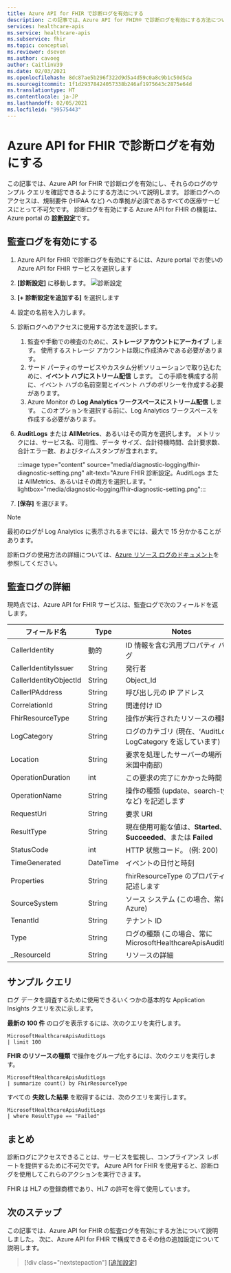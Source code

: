 ```yaml
---
title: Azure API for FHIR で診断ログを有効にする
description: この記事では、Azure API for FHIR® で診断ログを有効にする方法について説明します。
services: healthcare-apis
ms.service: healthcare-apis
ms.subservice: fhir
ms.topic: conceptual
ms.reviewer: dseven
ms.author: cavoeg
author: CaitlinV39
ms.date: 02/03/2021
ms.openlocfilehash: 8dc87ae5b296f322d9d5a4d59c0a8c9b1c50d5da
ms.sourcegitcommit: 1f1d29378424057338b246af1975643c2875e64d
ms.translationtype: HT
ms.contentlocale: ja-JP
ms.lasthandoff: 02/05/2021
ms.locfileid: "99575443"
---
```

# <a name="enable-diagnostic-logging-in-azure-api-for-fhir"></a>Azure API for FHIR で診断ログを有効にする

この記事では、Azure API for FHIR で診断ログを有効にし、それらのログのサンプル クエリを確認できるようにする方法について説明します。 診断ログへのアクセスは、規制要件 (HIPAA など) への準拠が必須であるすべての医療サービスにとって不可欠です。 診断ログを有効にする Azure API for FHIR の機能は、Azure portal の [**診断設定**](../azure-monitor/platform/diagnostic-settings.md)です。 

## <a name="enable-audit-logs"></a>監査ログを有効にする
1. Azure API for FHIR で診断ログを有効にするには、Azure portal でお使いの Azure API for FHIR サービスを選択します 
2. **[診断設定]** に移動します。 
![診断設定](media/diagnostic-logging/diagnostic-settings-screen.png) 

3. **[+ 診断設定を追加する]** を選択します

4. 設定の名前を入力します。

5. 診断ログへのアクセスに使用する方法を選択します。

    1. 監査や手動での検査のために、**ストレージ アカウントにアーカイブ** します。 使用するストレージ アカウントは既に作成済みである必要があります。
    2. サード パーティのサービスやカスタム分析ソリューションで取り込むために、**イベント ハブにストリーム配信** します。 この手順を構成する前に、イベント ハブの名前空間とイベント ハブのポリシーを作成する必要があります。
    3. Azure Monitor の **Log Analytics ワークスペースにストリーム配信** します。 このオプションを選択する前に、Log Analytics ワークスペースを作成する必要があります。

6. **AuditLogs** または **AllMetrics**、あるいはその両方を選択します。 メトリックには、サービス名、可用性、データ サイズ、合計待機時間、合計要求数、合計エラー数、およびタイムスタンプが含まれます。

   :::image type="content" source="media/diagnostic-logging/fhir-diagnostic-setting.png" alt-text="Azure FHIR 診断設定。AuditLogs または AllMetrics、あるいはその両方を選択します。" lightbox="media/diagnostic-logging/fhir-diagnostic-setting.png":::

7. **[保存]** を選びます。


> [!Note] 
> 最初のログが Log Analytics に表示されるまでには、最大で 15 分かかることがあります。  
 
診断ログの使用方法の詳細については、[Azure リソース ログのドキュメント](../azure-monitor/platform/platform-logs-overview.md)を参照してください。

## <a name="audit-log-details"></a>監査ログの詳細
現時点では、Azure API for FHIR サービスは、監査ログで次のフィールドを返します。 

|フィールド名  |Type  |Notes  |
|---------|---------|---------|
|CallerIdentity|動的|ID 情報を含む汎用プロパティ バッグ
|CallerIdentityIssuer|String|発行者 
|CallerIdentityObjectId|String|Object_Id 
|CallerIPAddress|String|呼び出し元の IP アドレス 
|CorrelationId|String| 関連付け ID
|FhirResourceType|String|操作が実行されたリソースの種類
|LogCategory|String|ログのカテゴリ (現在、‘AuditLogs’ LogCategory を返しています)
|Location|String|要求を処理したサーバーの場所 (例: 米国中南部)
|OperationDuration|int|この要求の完了にかかった時間 (秒)
|OperationName|String| 操作の種類 (update、search-type など) を記述します
|RequestUri|String|要求 URI 
|ResultType|String|現在使用可能な値は、**Started**、**Succeeded**、または **Failed**
|StatusCode|int|HTTP 状態コード。 (例: 200) 
|TimeGenerated|DateTime|イベントの日付と時刻|
|Properties|String| fhirResourceType のプロパティを記述します
|SourceSystem|String| ソース システム (この場合、常に Azure)
|TenantId|String|テナント ID
|Type|String|ログの種類 (この場合、常に MicrosoftHealthcareApisAuditLog)
|_ResourceId|String|リソースの詳細

## <a name="sample-queries"></a>サンプル クエリ

ログ データを調査するために使用できるいくつかの基本的な Application Insights クエリを次に示します。

**最新の 100 件** のログを表示するには、次のクエリを実行します。

```Application Insights
MicrosoftHealthcareApisAuditLogs
| limit 100
```

**FHIR のリソースの種類** で操作をグループ化するには、次のクエリを実行します。

```Application Insights
MicrosoftHealthcareApisAuditLogs 
| summarize count() by FhirResourceType
```

すべての **失敗した結果** を取得するには、次のクエリを実行します。

```Application Insights
MicrosoftHealthcareApisAuditLogs 
| where ResultType == "Failed" 
```

## <a name="conclusion"></a>まとめ 
診断ログにアクセスできることは、サービスを監視し、コンプライアンス レポートを提供するために不可欠です。 Azure API for FHIR を使用すると、診断ログを使用してこれらのアクションを実行できます。 
 
FHIR は HL7 の登録商標であり、HL7 の許可を得て使用しています。

## <a name="next-steps"></a>次のステップ
この記事では、Azure API for FHIR の監査ログを有効にする方法について説明しました。 次に、Azure API for FHIR で構成できるその他の追加設定について説明します。
 
>[!div class="nextstepaction"]
>[[追加設定]](azure-api-for-fhir-additional-settings.md)
